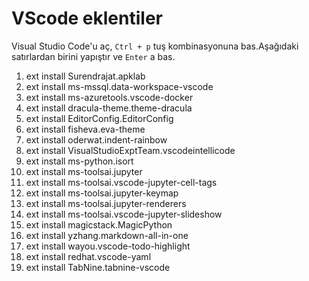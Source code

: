 # VScode eklentiler

Visual Studio Code'u aç, `Ctrl + p` tuş kombinasyonuna bas.Aşağıdaki satırlardan birini yapıştır ve `Enter` a bas.

1. ext install Surendrajat.apklab
2. ext install ms-mssql.data-workspace-vscode
3. ext install ms-azuretools.vscode-docker
4. ext install dracula-theme.theme-dracula
5. ext install EditorConfig.EditorConfig
6. ext install fisheva.eva-theme
7. ext install oderwat.indent-rainbow
8. ext install VisualStudioExptTeam.vscodeintellicode
9. ext install ms-python.isort
10. ext install ms-toolsai.jupyter
11. ext install ms-toolsai.vscode-jupyter-cell-tags
12. ext install ms-toolsai.jupyter-keymap
13. ext install ms-toolsai.jupyter-renderers
14. ext install ms-toolsai.vscode-jupyter-slideshow
15. ext install magicstack.MagicPython
16. ext install yzhang.markdown-all-in-one
17. ext install wayou.vscode-todo-highlight
18. ext install redhat.vscode-yaml
19. ext install TabNine.tabnine-vscode